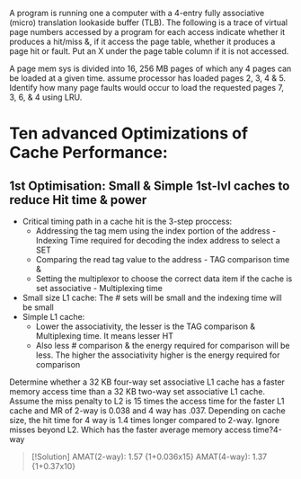 
A program is running one a computer with a 4-entry fully associative (micro) translation lookaside buffer (TLB). The following is a trace of virtual page numbers accessed by a program for each access indicate whether it produces a hit/miss &, if it  access the page table, whether it produces a page hit or fault. Put an X under the page table column if it is not accessed.



A page mem sys is divided into 16, 256 MB pages of which any 4 pages can be loaded at a given time. assume processor has loaded pages 2, 3, 4 & 5. Identify how many page faults would occur to load the requested pages 7, 3, 6, & 4 using LRU.


# Ten advanced Optimizations of Cache Performance:
## 1st Optimisation: Small & Simple 1st-lvl caches to reduce Hit time & power
- Critical timing path in a cache hit is the 3-step proccess:
	- Addressing the tag mem using the index portion of the address - Indexing Time required for decoding the index address to select a SET
	- Comparing the read tag value to the address - TAG comparison time & 
	- Setting the multiplexor to choose the correct data item if the cache is set associative - Multiplexing time
- Small size L1 cache: The # sets will be small and the indexing time will be small 
- Simple L1 cache: 
	- Lower the associativity, the lesser is the TAG comparison & Multiplexing time. It means lesser HT
	- Also less # comparison & the energy required for comparison will be less. The higher the associativity higher is the energy required for comparison


Determine whether a 32 KB four-way set associative L1 cache has a faster memory access time than a 32 KB two-way set associative L1 cache. Assume the miss penalty to L2 is 15 times the access time for the faster L1 cache and MR of 2-way is 0.038 and 4 way has .037. Depending on cache size, the hit time for 4 way is 1.4 times longer compared to 2-way. Ignore misses beyond L2. Which has the faster average memory access time?4-way

>[!Solution]
>AMAT(2-way): 1.57 {1+0.036x15}
>AMAT(4-way): 1.37 {1+0.37x10}

